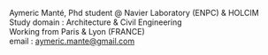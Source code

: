 Aymeric Manté, Phd student @ Navier Laboratory (ENPC) & HOLCIM <br>
Study domain : Architecture & Civil Engineering <br>
Working from Paris & Lyon (FRANCE) <br>
email : aymeric.mante@gmail.com

<!---
AymericMante/AymericMante is a ✨ special ✨ repository because its `README.md` (this file) appears on your GitHub profile.
You can click the Preview link to take a look at your changes.
--->
